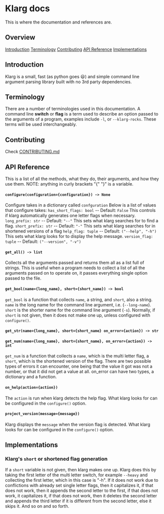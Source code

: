 # Klarg docs

This is where the documentation and references are.
## Overview
[Introduction](##Introduction)
[Terminology](##Terminology)
[Contributing](##Contributing)
[API Reference](##APIReference)
[Implementations](##Implementations)


## Introduction
Klarg is a small, fast (as python goes 😃) and simple command line argument parsing library built with no 3rd party dependencies.


## Terminology
There are a number of terminologies used in this documentation. A command line **switch** or **flag** is a term used to describe an option passed to the arguments of a program, examples include `-l`, or `--klarg-rocks`. These terms will be used interchangeably.


## Contributing
Check [CONTRIBUTING.md](CONTRIBUTING.md)


## API Reference
This is a list of all the methods, what they do, their arguments, and how they use them.
NOTE: anything in curly brackets "{" "}" is a variable.


#### `configure(configuration={configuration}) -> None`
Configure takes in a dictionary called `confguration`
Below is a list of values that configure takes:
`has_short_flags: bool` -- Default: `False` This controls if klarg automatically generates one letter flags when necessary.
`long_prefix: str` -- Default: `"--"` This sets what klarg searches for to find a flag.
`short_prefix: str` -- Default: `"-"` This sets what klarg searches for in shortened versions of a flag
`help_flag: tuple` -- Default: `("--help", "-h")` This sets what klarg looks for to display the help message.
`version_flag: tuple` -- Default: `("--version", "-v")`

#### `get_all() -> list`
Collects all the arguments passed and returns them all as a list full of strings. This is useful when a program needs to collect a list of all the arguments passed on to operate on, it passes everything single option passed to the file.

#### `get_bool(name={long_name}, short={short_name}) -> bool`
`get_bool` is a function that collects `name`, a string, and `short`, also a string. `name` is the long name for the command line argument, i.e. (`--long-name`). `short` is the shorter name for the command line argument (`-s`). Normally, if `short` is not given, then it does not make one up, unless configured with `configure()`.

#### `get_str(name={long_name}, short={short_name} on_error={action}) -> str`

#### `get_num(name={long_name}, short={short_name}, on_error={action}) -> int`
`get_num` is a function that collects a `name`, which is the multi letter flag, a `short`, which is the shortened version of the flag. There are two possible types of errors it can encounter, one being that the value it got was not a number, or that it did not get a value at all. on_error can have two types, a dictionary and a function. 

#### `on_help(action={action})`
The `action` is run when klarg detects the help flag. What klarg looks for can be configured in the `configure()` option.

#### `project_version(message={message})`
Klarg displays the `message` when the version flag is detected. What klarg looks for can be configured in the `configure()` option.


## Implementations
### Klarg's `short` or shortened flag generation
If a `short` variable is not given, then klarg makes one up. Klarg does this by taking the first letter of the multi letter switch, for example `--heavy` and collecting the first letter, which in this case is "-h". If it does not work due to conflictions with already set single letter flags, then it capitalizes it, if that does not work, then it appends the second letter to the first, if that does not work, it capitalizes it, if that does not work, then it deletes the second letter and appends the third letter if it is different from the second letter, else it skips it. And so on and so forth.